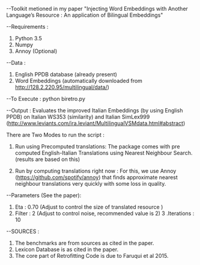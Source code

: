 --Toolkit metioned in my paper "Injecting Word Embeddings with Another Language’s Resource : An
application of Bilingual Embeddings"

--Requirements : 
1. Python 3.5
2. Numpy
3. Annoy (Optional)

--Data :
1. English PPDB database (already present)
2. Word Embeddings (automatically downloaded from http://128.2.220.95/multilingual/data/)

--To Execute : 
python biretro.py

--Output :
Evaluates the improved Italian Embeddings (by using English PPDB) on Italian WS353 (similarity) and Italian SimLex999 (http://www.leviants.com/ira.leviant/MultilingualVSMdata.html#abstract)



There are Two Modes to run the script : 
1. Run using Precomputed translations: The package comes with pre computed English-Italian Translations using Nearest Neighbour Search. (results are based on this)

2. Run by computing translations right now : For this, we use Annoy (https://github.com/spotify/annoy) that finds approximate nearest neighbour translations very quickly with some loss in quality.


--Parameters (See the paper):
1. Eta : 0.70 (Adjust to control the size of translated resource )
2. Filter : 2 (Adjust to control noise, recommended value is 2)
3 .Iterations : 10


--SOURCES :
1. The benchmarks are from sources as cited in the paper.
2. Lexicon Database is as cited in the paper.
3. The core part of Retrofitting Code is due to Faruqui et al 2015.



